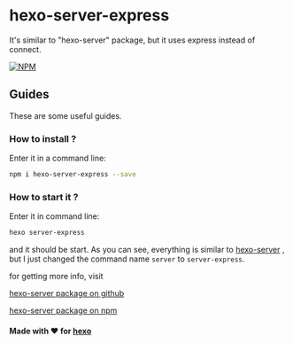 # hexo-server-express
It's similar to "hexo-server" package, but it uses express instead of connect.

[![NPM](https://nodei.co/npm/hexo-server-express.png)](https://nodei.co/npm/hexo-server-express/)

## Guides
These are some useful guides.

### How to install ?
Enter it in a command line:
```sh
npm i hexo-server-express --save
```

### How to start it ?
Enter it in command line:
```sh
hexo server-express
```
and it should be start.
As you can see, everything is similar to [hexo-server](https://npmjs.com/package/hexo-server)
, but I just changed the command name `server` to `server-express`.



for getting more info, visit

[hexo-server package on github](https://github.com/hexojs/hexo-server)

[hexo-server package on npm](https://npmjs.com/package/hexo-server)


#### Made with ❤️ for [hexo](https://npmjs.com/package/hexo)